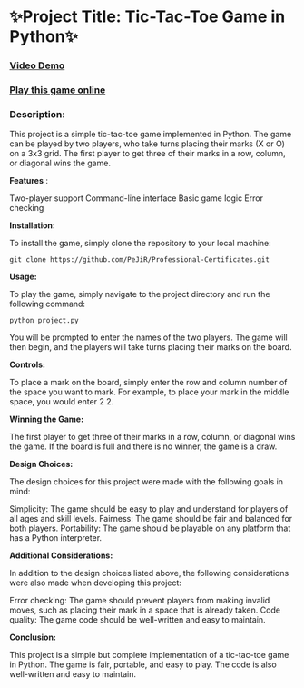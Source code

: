 # ✨Project Title: Tic-Tac-Toe Game in Python✨

### [Video Demo](https://youtu.be/T85OjtX9J4k)

### [Play this game online](https://www.online-python.com/oQn49MZL3r)

### Description:

This project is a simple tic-tac-toe game implemented in Python. The game can be played by two players, who take turns placing their marks (X or O) on a 3x3 grid. The first player to get three of their marks in a row, column, or diagonal wins the game.

**Features** :

Two-player support
Command-line interface
Basic game logic
Error checking

**Installation:**

To install the game, simply clone the repository to your local machine:

    git clone https://github.com/PeJiR/Professional-Certificates.git


**Usage:**

To play the game, simply navigate to the project directory and run the following command:

    python project.py

You will be prompted to enter the names of the two players. The game will then begin, and the players will take turns placing their marks on the board.

**Controls:**

To place a mark on the board, simply enter the row and column number of the space you want to mark. For example, to place your mark in the middle space, you would enter 2 2.

**Winning the Game:**

The first player to get three of their marks in a row, column, or diagonal wins the game. If the board is full and there is no winner, the game is a draw.

**Design Choices:**

The design choices for this project were made with the following goals in mind:

Simplicity: The game should be easy to play and understand for players of all ages and skill levels.
Fairness: The game should be fair and balanced for both players.
Portability: The game should be playable on any platform that has a Python interpreter.

**Additional Considerations:**

In addition to the design choices listed above, the following considerations were also made when developing this project:

Error checking: The game should prevent players from making invalid moves, such as placing their mark in a space that is already taken.
Code quality: The game code should be well-written and easy to maintain.

**Conclusion:**

This project is a simple but complete implementation of a tic-tac-toe game in Python. The game is fair, portable, and easy to play. The code is also well-written and easy to maintain.


